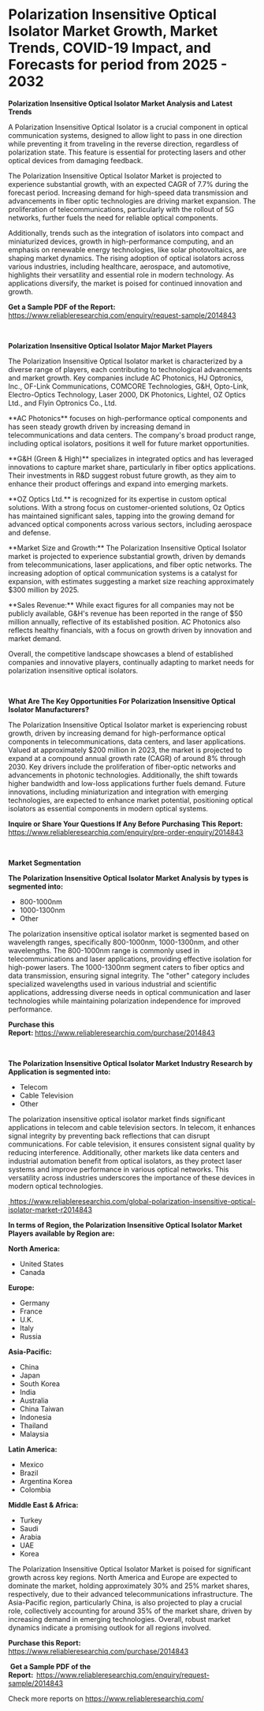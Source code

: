 <p><h1>Polarization Insensitive Optical Isolator Market Growth, Market Trends, COVID-19 Impact, and Forecasts for period from 2025 - 2032</h1></p><p><strong>Polarization Insensitive Optical Isolator Market Analysis and Latest Trends</strong></p>
<p><p>A Polarization Insensitive Optical Isolator is a crucial component in optical communication systems, designed to allow light to pass in one direction while preventing it from traveling in the reverse direction, regardless of polarization state. This feature is essential for protecting lasers and other optical devices from damaging feedback.</p><p>The Polarization Insensitive Optical Isolator Market is projected to experience substantial growth, with an expected CAGR of 7.7% during the forecast period. Increasing demand for high-speed data transmission and advancements in fiber optic technologies are driving market expansion. The proliferation of telecommunications, particularly with the rollout of 5G networks, further fuels the need for reliable optical components.</p><p>Additionally, trends such as the integration of isolators into compact and miniaturized devices, growth in high-performance computing, and an emphasis on renewable energy technologies, like solar photovoltaics, are shaping market dynamics. The rising adoption of optical isolators across various industries, including healthcare, aerospace, and automotive, highlights their versatility and essential role in modern technology. As applications diversify, the market is poised for continued innovation and growth.</p></p>
<p><strong>Get a Sample PDF of the Report:&nbsp;</strong> <a href="https://www.reliableresearchiq.com/enquiry/request-sample/2014843?utm_campaign=3299&utm_medium=2&utm_source=Github&utm_content=ia&utm_term=29032025&utm_id=polarization-insensitive-optical-isolator">https://www.reliableresearchiq.com/enquiry/request-sample/2014843</a></p>
<p>&nbsp;</p>
<p><strong>Polarization Insensitive Optical Isolator Major Market Players</strong></p>
<p><p>The Polarization Insensitive Optical Isolator market is characterized by a diverse range of players, each contributing to technological advancements and market growth. Key companies include AC Photonics, HJ Optronics, Inc., OF-Link Communications, COMCORE Technologies, G&H, Opto-Link, Electro-Optics Technology, Laser 2000, DK Photonics, Lightel, OZ Optics Ltd., and Flyin Optronics Co., Ltd.</p><p>**AC Photonics** focuses on high-performance optical components and has seen steady growth driven by increasing demand in telecommunications and data centers. The company's broad product range, including optical isolators, positions it well for future market opportunities.</p><p>**G&H (Green & High)** specializes in integrated optics and has leveraged innovations to capture market share, particularly in fiber optics applications. Their investments in R&D suggest robust future growth, as they aim to enhance their product offerings and expand into emerging markets.</p><p>**OZ Optics Ltd.** is recognized for its expertise in custom optical solutions. With a strong focus on customer-oriented solutions, Oz Optics has maintained significant sales, tapping into the growing demand for advanced optical components across various sectors, including aerospace and defense.</p><p>**Market Size and Growth:** The Polarization Insensitive Optical Isolator market is projected to experience substantial growth, driven by demands from telecommunications, laser applications, and fiber optic networks. The increasing adoption of optical communication systems is a catalyst for expansion, with estimates suggesting a market size reaching approximately $300 million by 2025.</p><p>**Sales Revenue:** While exact figures for all companies may not be publicly available, G&H's revenue has been reported in the range of $50 million annually, reflective of its established position. AC Photonics also reflects healthy financials, with a focus on growth driven by innovation and market demand.</p><p>Overall, the competitive landscape showcases a blend of established companies and innovative players, continually adapting to market needs for polarization insensitive optical isolators.</p></p>
<p>&nbsp;</p>
<p><strong>What Are The Key Opportunities For Polarization Insensitive Optical Isolator Manufacturers?</strong></p>
<p><p>The Polarization Insensitive Optical Isolator market is experiencing robust growth, driven by increasing demand for high-performance optical components in telecommunications, data centers, and laser applications. Valued at approximately $200 million in 2023, the market is projected to expand at a compound annual growth rate (CAGR) of around 8% through 2030. Key drivers include the proliferation of fiber-optic networks and advancements in photonic technologies. Additionally, the shift towards higher bandwidth and low-loss applications further fuels demand. Future innovations, including miniaturization and integration with emerging technologies, are expected to enhance market potential, positioning optical isolators as essential components in modern optical systems.</p></p>
<p><strong>Inquire or Share Your Questions If Any Before Purchasing This Report:</strong> <a href="https://www.reliableresearchiq.com/enquiry/pre-order-enquiry/2014843?utm_campaign=3299&utm_medium=2&utm_source=Github&utm_content=ia&utm_term=29032025&utm_id=polarization-insensitive-optical-isolator">https://www.reliableresearchiq.com/enquiry/pre-order-enquiry/2014843</a></p>
<p>&nbsp;</p>
<p><strong>Market Segmentation</strong></p>
<p><strong>The Polarization Insensitive Optical Isolator Market Analysis by types is segmented into:</strong></p>
<p><ul><li>800-1000nm</li><li>1000-1300nm</li><li>Other</li></ul></p>
<p><p>The polarization insensitive optical isolator market is segmented based on wavelength ranges, specifically 800-1000nm, 1000-1300nm, and other wavelengths. The 800-1000nm range is commonly used in telecommunications and laser applications, providing effective isolation for high-power lasers. The 1000-1300nm segment caters to fiber optics and data transmission, ensuring signal integrity. The "other" category includes specialized wavelengths used in various industrial and scientific applications, addressing diverse needs in optical communication and laser technologies while maintaining polarization independence for improved performance.</p></p>
<p><strong>Purchase this Report:&nbsp;</strong><a href="https://www.reliableresearchiq.com/purchase/2014843?utm_campaign=3299&utm_medium=2&utm_source=Github&utm_content=ia&utm_term=29032025&utm_id=polarization-insensitive-optical-isolator">https://www.reliableresearchiq.com/purchase/2014843</a></p>
<p>&nbsp;</p>
<p><strong>The Polarization Insensitive Optical Isolator Market Industry Research by Application is segmented into:</strong></p>
<p><ul><li>Telecom</li><li>Cable Television</li><li>Other</li></ul></p>
<p><p>The polarization insensitive optical isolator market finds significant applications in telecom and cable television sectors. In telecom, it enhances signal integrity by preventing back reflections that can disrupt communications. For cable television, it ensures consistent signal quality by reducing interference. Additionally, other markets like data centers and industrial automation benefit from optical isolators, as they protect laser systems and improve performance in various optical networks. This versatility across industries underscores the importance of these devices in modern optical technologies.</p></p>
<p><a href="https://www.reliableresearchiq.com/global-polarization-insensitive-optical-isolator-market-r2014843?utm_campaign=3299&utm_medium=2&utm_source=Github&utm_content=ia&utm_term=29032025&utm_id=polarization-insensitive-optical-isolator">&nbsp;https://www.reliableresearchiq.com/global-polarization-insensitive-optical-isolator-market-r2014843</a></p>
<p><strong>In terms of Region, the Polarization Insensitive Optical Isolator Market Players available by Region are:</strong></p>
<p>
    <p> <strong> North America: </strong>
        <ul>
            <li>United States</li>
            <li>Canada</li>
        </ul>
        </p> 
    <p> <strong> Europe: </strong>
        <ul>
            <li>Germany</li>
            <li>France</li>
            <li>U.K.</li>
            <li>Italy</li>
            <li>Russia</li>
        </ul>
        </p> 
    <p> <strong> Asia-Pacific: </strong>
        <ul>
            <li>China</li>
            <li>Japan</li>
            <li>South Korea</li>
            <li>India</li>
            <li>Australia</li>
            <li>China Taiwan</li>
            <li>Indonesia</li>
            <li>Thailand</li>
            <li>Malaysia</li>
        </ul>
        </p> 
    <p> <strong> Latin America: </strong>
        <ul>
            <li>Mexico</li>
            <li>Brazil</li>
            <li>Argentina Korea</li>
            <li>Colombia</li>
        </ul>
        </p> 
    <p> <strong> Middle East & Africa: </strong>
        <ul>
            <li>Turkey</li>
            <li>Saudi</li>
            <li>Arabia</li>
            <li>UAE</li>
            <li>Korea</li>
        </ul>
    </p>
    </p>
<p><p>The Polarization Insensitive Optical Isolator Market is poised for significant growth across key regions. North America and Europe are expected to dominate the market, holding approximately 30% and 25% market shares, respectively, due to their advanced telecommunications infrastructure. The Asia-Pacific region, particularly China, is also projected to play a crucial role, collectively accounting for around 35% of the market share, driven by increasing demand in emerging technologies. Overall, robust market dynamics indicate a promising outlook for all regions involved.</p></p>
<p><strong>Purchase this Report: </strong><a href="https://www.reliableresearchiq.com/purchase/2014843?utm_campaign=3299&utm_medium=2&utm_source=Github&utm_content=ia&utm_term=29032025&utm_id=polarization-insensitive-optical-isolator">https://www.reliableresearchiq.com/purchase/2014843</a></p>
<p>&nbsp;<strong>Get a Sample PDF of the Report:&nbsp;&nbsp;</strong><a href="https://www.reliableresearchiq.com/enquiry/request-sample/2014843?utm_campaign=3299&utm_medium=2&utm_source=Github&utm_content=ia&utm_term=29032025&utm_id=polarization-insensitive-optical-isolator">https://www.reliableresearchiq.com/enquiry/request-sample/2014843</a></p>
<p><strong></strong></p>
<p>Check more reports on <a href="https://www.reliableresearchiq.com/?utm_campaign=3299&utm_medium=2&utm_source=Github&utm_content=ia&utm_term=29032025&utm_id=polarization-insensitive-optical-isolator">https://www.reliableresearchiq.com/</a></p>